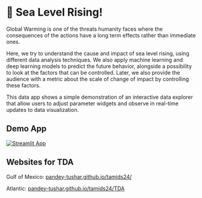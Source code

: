 # 🌊 Sea Level Rising!

Global Warming is one of the threats humanity faces where the consequences of the actions have a long term effects rather than immediate ones. 

Here, we try to understand the cause and impact of sea level rising, using different data analysis techniques. We also apply machine learning and deep learning models to predict the future behavior, alongside a possibility to look at the factors that can be controlled. Later, we also provide the audience with a metric about the scale of change of impact by controlling these factors. 

This data app shows a simple demonstration of an interactive data explorer that allow users to adjust parameter widgets and observe in real-time updates to data visualization.

## Demo App

[![Streamlit App](https://static.streamlit.io/badges/streamlit_badge_black_white.svg)](https://tamids2024.streamlit.app/)

## Websites for TDA

Gulf of Mexico: [pandey-tushar.github.io/tamids24/](https://pandey-tushar.github.io/tamids2024/)

Atlantic: [pandey-tushar.github.io/tamids24/TDA](https://pandey-tushar.github.io/tamids24/TDA)
  
